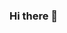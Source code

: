 ### Hi there 👋

<!--
**8rxn/8rxn** is a ✨ _special_ ✨ repository because its `README.md` (this file) appears on your GitHub profile.

Here are some ideas to get you started:

- 🔭 I’m currently working on ...
- 🌱 I’m currently learning React JS ...
- 👯 I’m looking to collaborate on Web Dev Projects ...
- 🤔 I’m looking for help with React ...
- 💬 Ask me about- actually don't, i might forget to answer ...
- 📫 Shoot an Email at rxn@duck.com ...
- 😄 Pronouns: Default Settings ...
- ⚡ Fun fact: I'm Prolly  Sleep deprived at the time that you're reading this...
-->
